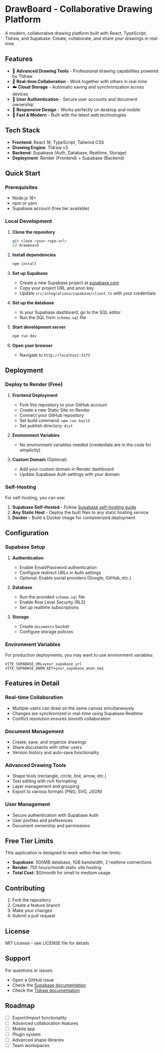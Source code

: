 
# DrawBoard - Collaborative Drawing Platform

A modern, collaborative drawing platform built with React, TypeScript, Tldraw, and Supabase. Create, collaborate, and share your drawings in real-time.

## Features

- 🎨 **Advanced Drawing Tools** - Professional drawing capabilities powered by Tldraw
- 👥 **Real-time Collaboration** - Work together with others in real-time
- ☁️ **Cloud Storage** - Automatic saving and synchronization across devices
- 🔐 **User Authentication** - Secure user accounts and document ownership
- 📱 **Responsive Design** - Works perfectly on desktop and mobile
- 🚀 **Fast & Modern** - Built with the latest web technologies

## Tech Stack

- **Frontend**: React 18, TypeScript, Tailwind CSS
- **Drawing Engine**: Tldraw v3
- **Backend**: Supabase (Auth, Database, Realtime, Storage)
- **Deployment**: Render (Frontend) + Supabase (Backend)

## Quick Start

### Prerequisites

- Node.js 18+ 
- npm or yarn
- Supabase account (free tier available)

### Local Development

1. **Clone the repository**
   ```bash
   git clone <your-repo-url>
   cd drawboard
   ```

2. **Install dependencies**
   ```bash
   npm install
   ```

3. **Set up Supabase**
   - Create a new Supabase project at [supabase.com](https://supabase.com)
   - Copy your project URL and anon key
   - Update `src/integrations/supabase/client.ts` with your credentials

4. **Set up the database**
   - In your Supabase dashboard, go to the SQL editor
   - Run the SQL from `schema.sql` file

5. **Start development server**
   ```bash
   npm run dev
   ```

6. **Open your browser**
   - Navigate to `http://localhost:5173`

## Deployment

### Deploy to Render (Free)

1. **Frontend Deployment**
   - Fork this repository to your GitHub account
   - Create a new Static Site on Render
   - Connect your GitHub repository
   - Set build command: `npm run build`
   - Set publish directory: `dist`

2. **Environment Variables**
   - No environment variables needed (credentials are in the code for simplicity)

3. **Custom Domain** (Optional)
   - Add your custom domain in Render dashboard
   - Update Supabase Auth settings with your domain

### Self-Hosting

For self-hosting, you can use:

1. **Supabase Self-Hosted** - Follow [Supabase self-hosting guide](https://supabase.com/docs/guides/self-hosting)
2. **Any Static Host** - Deploy the built files to any static hosting service
3. **Docker** - Build a Docker image for containerized deployment

## Configuration

### Supabase Setup

1. **Authentication**
   - Enable Email/Password authentication
   - Configure redirect URLs in Auth settings
   - Optional: Enable social providers (Google, GitHub, etc.)

2. **Database**
   - Run the provided `schema.sql` file
   - Enable Row Level Security (RLS)
   - Set up realtime subscriptions

3. **Storage**
   - Create `documents` bucket
   - Configure storage policies

### Environment Variables

For production deployments, you may want to use environment variables:

```env
VITE_SUPABASE_URL=your_supabase_url
VITE_SUPABASE_ANON_KEY=your_supabase_anon_key
```

## Features in Detail

### Real-time Collaboration
- Multiple users can draw on the same canvas simultaneously
- Changes are synchronized in real-time using Supabase Realtime
- Conflict resolution ensures smooth collaboration

### Document Management
- Create, save, and organize drawings
- Share documents with other users
- Version history and auto-save functionality

### Advanced Drawing Tools
- Shape tools (rectangle, circle, line, arrow, etc.)
- Text editing with rich formatting
- Layer management and grouping
- Export to various formats (PNG, SVG, JSON)

### User Management
- Secure authentication with Supabase Auth
- User profiles and preferences
- Document ownership and permissions

## Free Tier Limits

This application is designed to work within free tier limits:

- **Supabase**: 500MB database, 1GB bandwidth, 2 realtime connections
- **Render**: 750 hours/month static site hosting
- **Total Cost**: $0/month for small to medium usage

## Contributing

1. Fork the repository
2. Create a feature branch
3. Make your changes
4. Submit a pull request

## License

MIT License - see LICENSE file for details

## Support

For questions or issues:
- Open a GitHub issue
- Check the [Supabase documentation](https://supabase.com/docs)
- Check the [Tldraw documentation](https://tldraw.dev/docs)

## Roadmap

- [ ] Export/Import functionality
- [ ] Advanced collaboration features
- [ ] Mobile app
- [ ] Plugin system
- [ ] Advanced shape libraries
- [ ] Team workspaces
